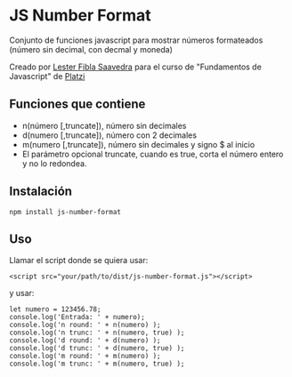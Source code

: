 # JS Number Format

Conjunto de funciones javascript para mostrar números formateados (número sin decimal, con decmal y moneda)

Creado por [Lester Fibla Saavedra](https://lesterfibla.com/pro) para el curso de "Fundamentos de Javascript" de [Platzi](https://platzi.com)

## Funciones que contiene

- n(número [,truncate]), número sin decimales
- d(numero [,truncate]), número con 2 decimales
- m(numero [,truncate]), número sin decimales y signo $ al inicio
- El parámetro opcional truncate, cuando es true, corta el número entero y no lo redondea.

## Instalación

```
npm install js-number-format
```

## Uso

Llamar el script donde se quiera usar:

```
<script src="your/path/to/dist/js-number-format.js"></script>
```

y usar:

```
let numero = 123456.78;
console.log('Entrada: ' + numero);
console.log('n round: ' + n(numero) );
console.log('n trunc: ' + n(numero, true) );
console.log('d round: ' + d(numero) );
console.log('d trunc: ' + d(numero, true) );
console.log('m round: ' + m(numero) );
console.log('m trunc: ' + m(numero, true) );
```